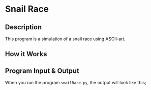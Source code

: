 # Snail Race

## Description

This program is a simulation of a snail race using ASCII-art.

## How it Works

## Program Input & Output

When you run the program `snailRace.py`, the output will look like this;

```
```
